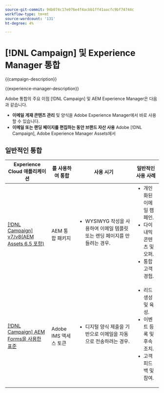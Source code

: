 ```yaml
---
source-git-commit: 94b074c17e976e4f4acbb1ff41aacfc9bf74744c
workflow-type: tm+mt
source-wordcount: '131'
ht-degree: 4%

---
```



# [!DNL Campaign] 및 Experience Manager 통합

{{campaign-description}}

{{experience-manager-description}}

Adobe 통합의 주요 이점 [!DNL Campaign] 및 AEM Experience Manager은 다음과 같습니다.

+ **이메일 게재 콘텐츠 관리** 및 양식을 Adobe Experience Manager에서 바로 사용할 수 있습니다.
+ **이메일 또는 랜딩 페이지를 편집하는 동안 브랜드 자산 사용** Adobe [!DNL Campaign], Adobe Experience Manager Assets에서

## 일반적인 통합

<table>
    <thead>
        <tr>
            <th>Experience Cloud 애플리케이션</th>
            <th>를 사용하여 통합</th>
            <th>사용 시기</th>
            <th>일반적인 사용 사례</th>
        </tr>
    </thead>
    <tbody>
        <tr>
            <td><a href="../../integrations/tutorials/campaign-aem/campaign-v8-with-experience-manager.md" target="_blank" rel="noreferrer">[!DNL Campaign] v7/v8(AEM Assets 6.5 포함)</a></td>
            <td>AEM 통합 패키지</td>
            <td>
                <ul style="margin-top: 0;">
                    <li>WYSIWYG 작성을 사용하여 이메일 템플릿 또는 랜딩 페이지를 만들려는 경우.</li>
                </ul>
            </td>
            <td>
              <ul style="margin-top: 0;">
                <li>개인화된 이메일 캠페인.</li>
                <li>다이내믹 콘텐츠 및 오퍼.</li>
                <li>통합 고객 경험.</li>
              </ul>
            </td>
        </tr>      
        <tr>
            <td><a href="https://experienceleague.adobe.com/docs/experience-manager-learn/forms/aem-forms-with-adobe-campaign/aem-forms-with-campaign-standard-getting-started-tutorial.html" target="_blank" rel="noreferrer">[!DNL Campaign] AEM Forms을 사용한 표준</a></td>
            <td>Adobe IMS 액세스 토큰</td>
            <td>
                <ul style="margin-top: 0;">
                    <li>디지털 양식 제출을 기반으로 이메일을 자동으로 전송하려는 경우.</li>
                </ul>
            </td>
            <td>
              <ul style="margin-top: 0;">
                <li>리드 생성 및 육성.</li>
                <li>이벤트 등록 및 후속 조치.</li>
                <li>고객 피드백 및 참여.</li>
              </ul>
            </td>
        </tr>              
    </tbody>          
</table>
